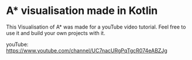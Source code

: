 # A* visualisation made in Kotlin

This Visualisation of A* was made for a youTube video tutorial.
Feel free to use it and build your own projects with it.

youTube: https://www.youtube.com/channel/UC7nacURgPqTgcR074eABZJg